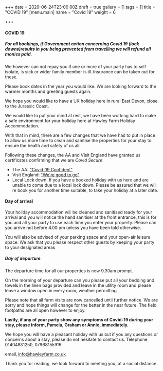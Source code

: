 +++
date = 2020-06-24T23:00:00Z
draft = true
gallery = []
tags = []
title = "COVID 19"
[menu.main]
name = "Covid 19"
weight = 6

+++
#### **COVID 19**

##### **For all  bookings, if Government action concerning Covid 19 (lock downs)results in you being prevented from travelling we will refund all monies paid.**

We however can not repay you if one or more of your party has to self isolate, is sick or wider family member is ill. Insurance can be taken out for these.

Please book dates in the year you would like.  We are looking forward to the warmer months and greeting guests again.

We hope  you would like to have a UK holiday here in rural East Devon, close to the Jurassic Coast.

We would like to put your mind at rest, we have been working hard to make a safe environment for your holiday here at Hawley Farm Holiday Accommodation.

With that in mind, there are a few changes that we have had to put in place to allow us more time to clean and sanitise the properties for your stay to ensure the health and safety of us all.

Following these changes, the AA and Visit England have granted us certificates confirming that we are _Covid Secure_:

* The AA: ["Covid-19 Confident"](/images/uploads/covid_confident_certificate.pdf)
* Visit England: ["We're good to go"](/images/uploads/we-re-good-to-go-certificate.pdf)
* Local Lock down.  If you have a booked holiday with us here and are unable to come due to a local lock down. Please be assured that we will re book you for another time suitable,  to take your holiday at a later date.

#### **Day of arrival**

Your holiday accommodation will be cleaned and sanitised ready for your arrival and you will notice the hand sanitiser at the front entrance, this is for you and all your party to use each time you enter your property. Please can you arrive not before 4.00 pm unless you have been told otherwise.

You will also be advised of your parking space and your open-air leisure space. We ask that you please respect other guests by keeping your party to your designated areas

##### **Day of departure**

The departure time for all our properties is now 9.30am prompt.

On the morning of your departure can you please put all your bedding and towels in the linen bags provided and leave in the utility room and please leave a window open in every room, weather permitting

Please note that all farm visits are now cancelled until further notice. We are sorry and hope things will change for the better in the near future. The field footpaths are all open however to enjoy.

**Lastly, if any of your party show any symptoms of Covid-19 during your stay, please inform, Pamela, Graham or Annie, immediately.**

We hope you will have a pleasant holiday with us but if you any questions or concerns about a stay, please do not hesitate to contact us.  Telephone 01404831250, 07968155916.

email,     info@hawleyfarm.co.uk

Thank you for reading, we look forward to meeting you, at a social distance.